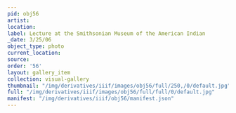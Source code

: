 ```yaml
---
pid: obj56
artist: 
location: 
label: Lecture at the Smithsonian Museum of the American Indian
_date: 3/25/06
object_type: photo
current_location: 
source: 
order: '56'
layout: gallery_item
collection: visual-gallery
thumbnail: "/img/derivatives/iiif/images/obj56/full/250,/0/default.jpg"
full: "/img/derivatives/iiif/images/obj56/full/full/0/default.jpg"
manifest: "/img/derivatives/iiif/obj56/manifest.json"
---
```


